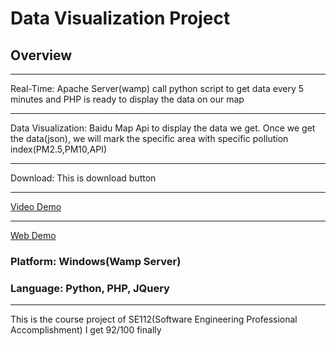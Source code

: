 # Data Visualization Project
## Overview
***
Real-Time: Apache Server(wamp) call python script to get data every 5 minutes and PHP is ready to display the data on our map
***
Data Visualization: Baidu Map Api to display the data we get. Once we get the data(json), we will mark the specific area with specific pollution index(PM2.5,PM10,API)
***
Download: This is download button
***
[Video Demo](https://www.youtube.com/watch?v=3K4e2wVjHhc)
***
[Web Demo](http://www.yuxin-tang.com/airmap)
### Platform: Windows(Wamp Server)
### Language: Python, PHP, JQuery
***
This is the course project of SE112(Software Engineering Professional Accomplishment) I get 92/100 finally
